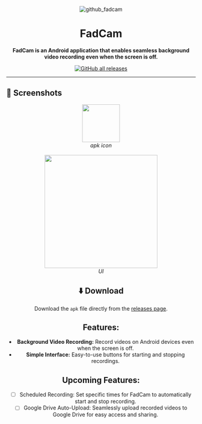<div align="center">

![github_fadcam](https://github.com/anonfaded/FadCam/assets/124708903/65057b89-37b5-4b2f-9746-866cf36f2820)
# FadCam

**FadCam is an Android application that enables seamless background video recording even when the screen is off.**

[![GitHub all releases](https://img.shields.io/github/downloads/anonfaded/FadCam/total?label=Downloads&logo=github)](https://github.com/anonfaded/FadCam/releases/)

</div>

---

## 📱 Screenshots

<div align="center">
    <img src="/assets/1.png" style="width: 100px; height: auto;" >
    <br>
    <em>apk icon</em>
    <br><br>
    <img src="/assets/2.png" style="width: 300px; height: auto;" >
    <br>
    <em>UI</em>
    <br>
<!--     <details>
        <summary><strong>More Screenshots</strong></summary>
        <img src="/img/3.png" style="width: 700px; height: auto;" >
        <br>
        <img src="/img/4.png" style="width: 700px; height: auto;" >
        <br>
        <img src="/img/5.png" style="width: 700px; height: auto;" >
    </details> -->


## ⬇️ Download

Download the `apk` file directly from the [releases page](https://github.com/anonfaded/FadCam/releases).


## Features:

- **Background Video Recording:** Record videos on Android devices even when the screen is off.
- **Simple Interface:** Easy-to-use buttons for starting and stopping recordings.

## Upcoming Features:

- [ ] Scheduled Recording: Set specific times for FadCam to automatically start and stop recording.
- [ ] Google Drive Auto-Upload: Seamlessly upload recorded videos to Google Drive for easy access and sharing.
